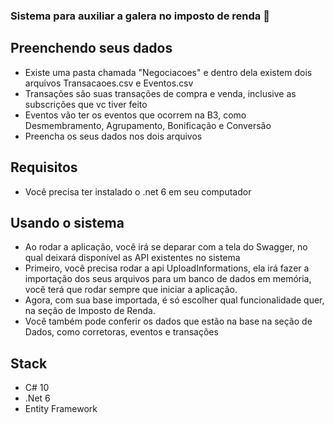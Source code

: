 ### Sistema para auxiliar a galera no imposto de renda 👋

## Preenchendo seus dados
- Existe uma pasta chamada "Negociacoes" e dentro dela existem dois arquivos Transacaoes.csv e Eventos.csv
- Transações são suas transações de compra e venda, inclusive as subscrições que vc tiver feito
- Eventos vão ter os eventos que ocorrem na B3, como Desmembramento, Agrupamento, Bonificação e Conversão
- Preencha os seus dados nos dois arquivos

## Requisitos
- Você precisa ter instalado o .net 6 em seu computador

## Usando o sistema
- Ao rodar a aplicação, você irá se deparar com a tela do Swagger, no qual deixará disponível as API existentes no sistema
- Primeiro, você precisa rodar a api UploadInformations, ela irá fazer a importação dos seus arquivos para um banco de dados em memória, você terá que rodar sempre que iniciar a aplicação.
- Agora, com sua base importada, é só escolher qual funcionalidade quer, na seção de Imposto de Renda.
- Você também pode conferir os dados que estão na base na seção de Dados, como corretoras, eventos e transações

## Stack ##
- C# 10
- .Net 6
- Entity Framework
